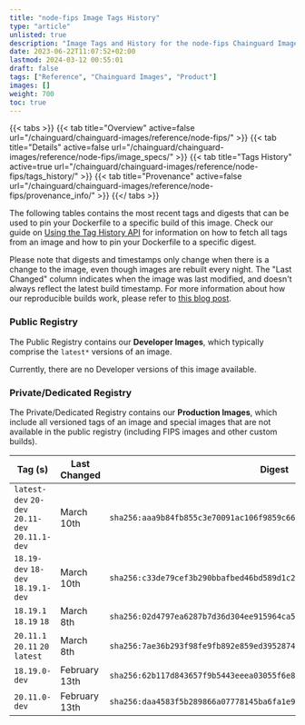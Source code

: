 ```yaml
---
title: "node-fips Image Tags History"
type: "article"
unlisted: true
description: "Image Tags and History for the node-fips Chainguard Image"
date: 2023-06-22T11:07:52+02:00
lastmod: 2024-03-12 00:55:01
draft: false
tags: ["Reference", "Chainguard Images", "Product"]
images: []
weight: 700
toc: true
---
```


{{< tabs >}}
{{< tab title="Overview" active=false url="/chainguard/chainguard-images/reference/node-fips/" >}}
{{< tab title="Details" active=false url="/chainguard/chainguard-images/reference/node-fips/image_specs/" >}}
{{< tab title="Tags History" active=true url="/chainguard/chainguard-images/reference/node-fips/tags_history/" >}}
{{< tab title="Provenance" active=false url="/chainguard/chainguard-images/reference/node-fips/provenance_info/" >}}
{{</ tabs >}}

The following tables contains the most recent tags and digests that can be used to pin your Dockerfile to a specific build of this image. Check our guide on [Using the Tag History API](/chainguard/chainguard-images/using-the-tag-history-api/) for information on how to fetch all tags from an image and how to pin your Dockerfile to a specific digest.

Please note that digests and timestamps only change when there is a change to the image, even though images are rebuilt every night. The "Last Changed" column indicates when the image was last modified, and doesn't always reflect the latest build timestamp. For more information about how our reproducible builds work, please refer to [this blog post](https://www.chainguard.dev/unchained/reproducing-chainguards-reproducible-image-builds).

### Public Registry
The Public Registry contains our **Developer Images**, which typically comprise the `latest*` versions of an image.

Currently, there are no Developer versions of this image available.

### Private/Dedicated Registry
The Private/Dedicated Registry contains our **Production Images**, which include all versioned tags of an image and special images that are not available in the public registry (including FIPS images and other custom builds).

| Tag (s)                                          | Last Changed  | Digest                                                                    |
|--------------------------------------------------|---------------|---------------------------------------------------------------------------|
|  `latest-dev` `20-dev` `20.11-dev` `20.11.1-dev` | March 10th    | `sha256:aaa9b84fb855c3e70091ac106f9859c66a29cb7c01452d0823a7617ea180b4c7` |
|  `18.19-dev` `18-dev` `18.19.1-dev`              | March 10th    | `sha256:c33de79cef3b290bbafbed46bd589d1c291917599b7b14c599ff66bf0177dfff` |
|  `18.19.1` `18.19` `18`                          | March 8th     | `sha256:02d4797ea6287b7d36d304ee915964ca545a0aa346a3737004b76ca5e7837a03` |
|  `20.11.1` `20.11` `20` `latest`                 | March 8th     | `sha256:7ae36b293f98fe9fb892e859ed39528743af51611665b46b7aa97f0192aaed5a` |
|  `18.19.0-dev`                                   | February 13th | `sha256:62b117d843657f9b5443eeea03055f6e88be25e90faa2943b53af0f10fcca036` |
|  `20.11.0-dev`                                   | February 13th | `sha256:daa4583f5b289866a07778145ba6fa1e9356c57c09c143bccb2190ab0db4cabf` |

